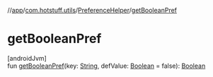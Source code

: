 //[app](../../../index.md)/[com.hotstuff.utils](../index.md)/[PreferenceHelper](index.md)/[getBooleanPref](get-boolean-pref.md)

# getBooleanPref

[androidJvm]\
fun [getBooleanPref](get-boolean-pref.md)(key: [String](https://kotlinlang.org/api/latest/jvm/stdlib/kotlin/-string/index.html), defValue: [Boolean](https://kotlinlang.org/api/latest/jvm/stdlib/kotlin/-boolean/index.html) = false): [Boolean](https://kotlinlang.org/api/latest/jvm/stdlib/kotlin/-boolean/index.html)
